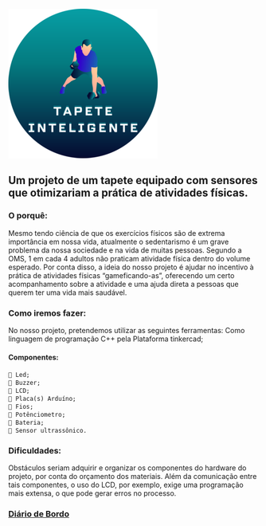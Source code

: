 ![Logotipo](../img/2.png)

## Um projeto de um tapete equipado com sensores que otimizariam a prática de atividades físicas.

### O porquê:
Mesmo tendo ciência de que os exercícios físicos são de extrema importância em nossa vida, atualmente o sedentarismo é um grave problema da nossa sociedade e na vida de muitas pessoas. Segundo a OMS, 1 em cada 4 adultos não praticam atividade física dentro do volume esperado. Por conta disso, a ideia do nosso projeto é ajudar no incentivo à prática de atividades físicas “gameficando-as”, oferecendo um certo acompanhamento sobre a atividade e uma ajuda direta a pessoas que querem ter uma vida mais saudável.


### Como iremos fazer:

No nosso projeto, pretendemos utilizar as seguintes ferramentas: 
Como linguagem de programação C++ pela Plataforma tinkercad; 

#### Componentes: 

```
🥈 Led; 
🥈 Buzzer; 
🥈 LCD; 
🥈 Placa(s) Arduíno; 
🥈 Fios; 
🥈 Potênciometro; 
🥈 Bateria; 
🥈 Sensor ultrassônico.
```

### Dificuldades:
Obstáculos seriam adquirir e organizar os componentes do hardware do projeto, por conta do orçamento dos materiais. 
Além da comunicação entre tais componentes, o uso do LCD, por exemplo, exige uma programação mais extensa, o que pode gerar erros no processo.

### [Diário de Bordo](https://github.com/danttunes/Tapete_inteligente/blob/main/diario)

